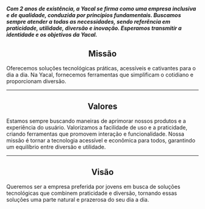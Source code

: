 ##### Com 2 anos de existência, a Yacal se firma como uma empresa inclusiva e de qualidade, conduzida por princípios fundamentais. Buscamos sempre atender a todas as necessidades, sendo referência em praticidade, utilidade, diversão e inovação. Esperamos transmitir a identidade e os objetivos da Yacal.



<h2 align="center"> Missão </h2>

Oferecemos soluções tecnológicas práticas, acessíveis e cativantes para o dia a dia. Na Yacal, fornecemos ferramentas que simplificam o cotidiano e proporcionam diversão.


---

<h2 align="center"> Valores </h2>

Estamos sempre buscando maneiras de aprimorar nossos produtos e a experiência do usuário. Valorizamos a facilidade de uso e a praticidade, criando ferramentas que promovem interação e funcionalidade. Nossa missão é tornar a tecnologia acessível e econômica para todos, garantindo um equilíbrio entre diversão e utilidade.

---

<h2 align="center"> Visão </h2>

Queremos ser a empresa preferida por jovens em busca de soluções tecnológicas que combinem praticidade e diversão, tornando essas soluções uma parte natural e prazerosa do seu dia a dia.
